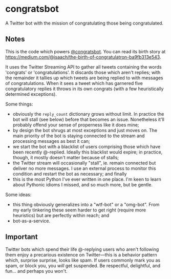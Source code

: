 # congratsbot

A Twitter bot with the mission of congratulating those being congratulated.

## Notes

This is the code which powers [@congratsbot](https://twitter.com/congratsbot). You can read its birth story at https://medium.com/@isaach/the-birth-of-congratulatron-ba9fb313e543.

It uses the Twitter Streaming API to gather all tweets containing the words 'congrats' or 'congratulations'. It discards those which aren't replies; with the remainder it tallies up which tweets are being replied to with messages of congratulations. When it sees a tweet which has garnered five congratulatory replies it throws in its own congrats (with a few heuristically determined exceptions).

Some things:

- obviously the `reply_count` dictionary grows without limit. In practice the bot will stall (see below) before that becomes an issue. Nonetheless it'll probably offend your sense of properness like it does mine;
- by design the bot shrugs at most exceptions and just moves on. The main priority of the bot is staying connected to the stream and processing messages as best it can;
- we start the bot with a blacklist of users comprising those which have been recently @-replied. Ideally this blacklist would expire; in practice, though, it mostly doesn't matter because of stalls;
- the Twitter stream will occasionally "stall", ie. remain connected but deliver no more messages. I use an external process to monitor this condition and restart the bot as necessary; and finally
- this is the most Python I've ever written in one place. I'm keen to learn about Pythonic idioms I missed, and so much more, but be gentle.

Some ideas:

- this thing obviously generalizes into a "wtf-bot" or a "omg-bot". From my early tinkering these seem harder to get right (require more heuristics) but are perfectly within reach; and
- bot-as-a-service.

## Important

Twitter bots which spend their life @-replying users who aren't following them enjoy a precarious existence on Twitter—this is a behavior pattern which, surprise surprise, looks like spam. If users commonly mark you as spam, or block you, you *will* get suspended. Be respectful, delightful, and fun… and perhaps you won't.
